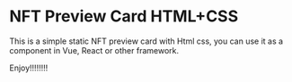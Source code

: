 # NFT Preview Card HTML+CSS
This is a simple static NFT preview card with Html css, you can use it as a component in Vue, React  or other framework.

Enjoy!!!!!!!!
